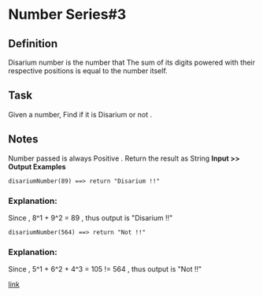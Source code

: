 # Number Series#3

## Definition
Disarium number is the number that The sum of its digits powered with their respective positions is equal to the number itself.

## Task
Given a number, Find if it is Disarium or not .

## Notes
Number passed is always Positive .
Return the result as String
<strong>Input >> Output Examples</strong>

```
disariumNumber(89) ==> return "Disarium !!"
```

### Explanation:

Since , 8^1 + 9^2 = 89 , thus output is "Disarium !!"

```
disariumNumber(564) ==> return "Not !!"
```

### Explanation:
Since , 5^1 + 6^2 + 4^3 = 105 != 564 , thus output is "Not !!"


[link](https://www.codewars.com/kata/5a53a17bfd56cb9c14000003/train/javascript)

